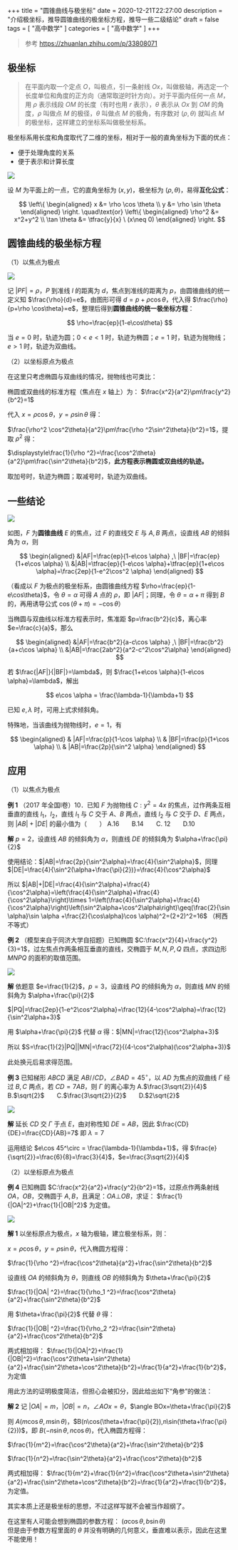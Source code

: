 +++
title = "圆锥曲线与极坐标"
date = 2020-12-21T22:27:00
description = "介绍极坐标，推导圆锥曲线的极坐标方程，推导一些二级结论"
draft = false
tags = [ "高中数学" ]
categories = [ "高中数学" ]
+++

> 参考 https://zhuanlan.zhihu.com/p/33808071

## 极坐标

> 在平面内取一个定点 $O$，叫极点，引一条射线 $Ox$，叫做极轴，再选定一个长度单位和角度的正方向（通常取逆时针方向）。对于平面内任何一点 $M$，用 $\rho$ 表示线段 $OM$ 的长度（有时也用 $r$ 表示），$\theta$ 表示从 $Ox$ 到 $OM$ 的角度，$\rho$ 叫做点 $M$ 的极径，$\theta$ 叫做点 $M$ 的极角，有序数对 $(\rho,\theta)$ 就叫点 $M$ 的极坐标，这样建立的坐标系叫做极坐标系。

极坐标系用长度和角度取代了二维的坐标，相对于一般的直角坐标为下面的优点：

*   便于处理角度的关系
*   便于表示和计算长度

![](polar-coordinate-system.svg)

设 $M$ 为平面上的一点，它的直角坐标为 $(x,y)$，极坐标为 $(\rho,\theta)$，易得**互化公式**：

$$
\left\{
\begin{aligned}
x &= \rho \cos \theta \\
y &= \rho \sin \theta
\end{aligned}
\right.
\quad\text{or}
\left\{
\begin{aligned}
\rho^2 &= x^2+y^2 \\
\tan \theta &= \tfrac{y}{x} \ (x\neq 0)
\end{aligned}
\right.
$$

## 圆锥曲线的极坐标方程

（1）以焦点为极点

![](conic.svg)

记 $|PF|=\rho$，$P$ 到准线 $l$ 的距离为 $d$，焦点到准线的距离为 $p$，由圆锥曲线的统一定义知 $\frac{\rho}{d}=e$，由图形可得 $d=p+\rho \cos\theta$，代入得 $\frac{\rho}{p+\rho \cos\theta}=e$，整理后得到**圆锥曲线的统一极坐标方程**：

$$
\rho=\frac{ep}{1-e\cos\theta}
$$

当 $e=0$ 时，轨迹为圆；$0< e <1$ 时，轨迹为椭圆；$e=1$ 时，轨迹为抛物线；$e>1$ 时，轨迹为双曲线。

（2）以坐标原点为极点

在这里只考虑椭圆与双曲线的情况，抛物线也可类比：

椭圆或双曲线的标准方程（焦点在 $x$ 轴上）为： $\frac{x^2}{a^2}\pm\frac{y^2}{b^2}=1$

代入 $x=\rho \cos\theta$，$y=\rho \sin\theta$ 得：

$\frac{\rho^2 \cos^2\theta}{a^2}\pm\frac{\rho ^2\sin^2\theta}{b^2}=1$，提取 $\rho^2$ 得：

$\displaystyle\frac{1}{\rho ^2}=\frac{\cos^2\theta}{a^2}\pm\frac{\sin^2\theta}{b^2}$，**此方程表示椭圆或双曲线的轨迹。**

取加号时，轨迹为椭圆；取减号时，轨迹为双曲线。

## 一些结论

![](conclusion.svg)

如图，$F$ 为**圆锥曲线** $E$ 的焦点，过 $F$ 的直线交 $E$ 与 $A,B$ 两点，设直线 $AB$ 的倾斜角为 $\alpha$，则

$$
\begin{aligned}
&|AF|=\frac{ep}{1-e\cos \alpha} ,\ |BF|=\frac{ep}{1+e\cos \alpha} \\
&|AB|=\tfrac{ep}{1-e\cos \alpha}+\tfrac{ep}{1+e\cos \alpha}=\frac{2ep}{1-e^2\cos^2 \alpha}
\end{aligned}
$$

（看成以 $F$ 为极点的极坐标系，由圆锥曲线方程 $\rho=\frac{ep}{1-e\cos\theta}$，令 $\theta=\alpha$ 可得 $A$ 点的 $\rho$，即 $|AF|$；同理，令 $\theta=\alpha+\pi$ 得到 $B$ 的，再用诱导公式 $\cos(\theta+\pi)=-\cos \theta$）

当椭圆与双曲线以标准方程表示时，焦准距 $p=\frac{b^2}{c}$，离心率 $e=\frac{c}{a}$，那么

$$
\begin{aligned}
&|AF|=\frac{b^2}{a-c\cos \alpha} ,\ |BF|=\frac{b^2}{a+c\cos \alpha} \\
&|AB|=\frac{2ab^2}{a^2-c^2\cos^2\alpha}
\end{aligned}
$$

若 $\frac{|AF|}{|BF|}=\lambda$，则 $\frac{1+e\cos \alpha}{1-e\cos \alpha}=\lambda$，解出

$$
e\cos \alpha = \frac{\lambda-1}{\lambda+1}
$$

已知 $e,\lambda$ 时，可用上式求倾斜角。

特殊地，当该曲线为抛物线时，$e=1$，有

$$
\begin{aligned}
& |AF|=\frac{p}{1-\cos \alpha} \\
& |BF|=\frac{p}{1+\cos \alpha} \\
& |AB|=\frac{2p}{\sin^2 \alpha}
\end{aligned}
$$

## 应用

（1）以焦点为极点

**例 1** （2017 年全国Ⅰ卷）10．已知 $F$ 为抛物线 $C:y^2=4x$ 的焦点，过作两条互相垂直的直线 $l_1$，$l_2$，直线 $l_1$ 与 $C$ 交于 $A$、$B$ 两点，直线 $l_2$ 与 $C$ 交于 $D$、$E$ 两点，则 $|AB|+|DE|$ 的最小值为（　　）
A.16　　B.14　　C. 12　　D.10

**解** $p=2$，设直线 $AB$ 的倾斜角为 $\alpha$，则直线 $DE$ 的倾斜角为 $\alpha+\frac{\pi}{2}$

使用结论：$|AB|=\frac{2p}{\sin^2\alpha}=\frac{4}{\sin^2\alpha}$，同理 $|DE|=\frac{4}{\sin^2(\alpha+\frac{\pi}{2})}=\frac{4}{\cos^2\alpha}$

所以 $|AB|+|DE|=\frac{4}{\sin^2\alpha}+\frac{4}{\cos^2\alpha}=\left(\frac{4}{\sin^2\alpha}+\frac{4}{\cos^2\alpha}\right)\times 1=\left(\frac{4}{\sin^2\alpha}+\frac{4}{\cos^2\alpha}\right)\left(\sin^2\alpha+\cos^2\alpha\right)\geq(\frac{2}{\sin \alpha}\sin \alpha +\frac{2}{\cos\alpha}\cos \alpha)^2=(2+2)^2=16$ （柯西不等式）


**例 2** （模型来自于同济大学自招题）已知椭圆 $C:\frac{x^2}{4}+\frac{y^2}{3}=1$，过左焦点作两条相互垂直的直线，交椭圆于 $M,N,P,Q$ 四点，求四边形 $MNPQ$ 的面积的取值范围。

![](T2.png)

**解** 依题意 $e=\frac{1}{2}$，$p=3$，设直线 $PQ$ 的倾斜角为 $\alpha$，则直线 $MN$ 的倾斜角为 $\alpha+\frac{\pi}{2}$

$|PQ|=\frac{2ep}{1-e^2\cos^2\alpha}=\frac{12}{4-\cos^2\alpha}=\frac{12}{\sin^2\alpha+3}$

用 $\alpha+\frac{\pi}{2}$ 代替 $\alpha$ 得：$|MN|=\frac{12}{\cos^2\alpha+3}$

所以 $S=\frac{1}{2}|PQ||MN|=\frac{72}{(4-\cos^2\alpha)(\cos^2\alpha+3)}$

此处换元后易求得范围。

**例 3** 已知梯形 $ABCD$ 满足 $AB/\!/CD$，$\angle BAD =45^\circ$，以 $AD$ 为焦点的双曲线 $\Gamma$ 经过 $B,C$ 两点，若 $CD=7AB$，则 $\Gamma$ 的离心率为
A.$\frac{3\sqrt{2}}{4}$　　B.$\sqrt{2}$　　C.$\frac{3\sqrt{2}}{2}$　　D.$2\sqrt{2}$

![](T3.svg)

**解** 延长 $CD$ 交 $\Gamma$ 于点 $E$，由对称性知 $DE=AB$，因此 $\frac{CD}{DE}=\frac{CD}{AB}=7$ 即 $\lambda=7$

运用结论 $e\cos 45^\circ = \frac{\lambda-1}{\lambda+1}$，得 $\frac{e}{\sqrt{2}}=\frac{6}{8}=\frac{3}{4}$，$e=\frac{3\sqrt{2}}{4}$

（2）以坐标原点为极点

**例 4** 已知椭圆 $C:\frac{x^2}{a^2}+\frac{y^2}{b^2}=1$，过原点作两条射线 $OA$，$OB$，交椭圆于 $A,B$，且满足：$OA\bot OB$，求证： $\frac{1}{|OA|^2}+\frac{1}{|OB|^2}$ 为定值。

![](T4.png)

**解 1** 以坐标原点为极点，$x$ 轴为极轴，建立极坐标系，则：

$x=\rho \cos\theta$，$y=\rho \sin\theta$，代入椭圆方程得：

$\frac{1}{\rho ^2}=\frac{\cos^2\theta}{a^2}+\frac{\sin^2\theta}{b^2}$

设直线 $OA$ 的倾斜角为 $\theta$，则直线 $OB$ 的倾斜角为 $\theta+\frac{\pi}{2}$

$\frac{1}{|OA| ^2}=\frac{1}{\rho_1 ^2}=\frac{\cos^2\theta}{a^2}+\frac{\sin^2\theta}{b^2}$

用 $\theta+\frac{\pi}{2}$ 代替 $\theta$ 得：

$\frac{1}{|OB| ^2}=\frac{1}{\rho_2 ^2}=\frac{\sin^2\theta}{a^2}+\frac{\cos^2\theta}{b^2}$

两式相加得： $\frac{1}{|OA|^2}+\frac{1}{|OB|^2}=\frac{\cos^2\theta+\sin^2\theta}{a^2}+\frac{\sin^2\theta+\cos^2\theta}{b^2}=\frac{1}{a^2}+\frac{1}{b^2}$，为定值

用此方法的证明极度简洁，但担心会被扣分，因此给出如下“角参”的做法：

**解 2** 记 $|OA|=m$，$|OB|=n$，$\angle AOx=\theta$，$\angle BOx=\theta+\frac{\pi}{2}$

则 $A(m\cos\theta,m\sin\theta)$，$B(n\cos(\theta+\frac{\pi}{2}),n\sin(\theta+\frac{\pi}{2}))$，即 $B(-n\sin\theta,n\cos\theta)$，代入椭圆方程得：

$\frac{1}{m^2}=\frac{\cos^2\theta}{a^2}+\frac{\sin^2\theta}{b^2}$

$\frac{1}{n^2}=\frac{\sin^2\theta}{a^2}+\frac{\cos^2\theta}{b^2}$

两式相加得： $\frac{1}{m^2}+\frac{1}{n^2}=\frac{\cos^2\theta+\sin^2\theta}{a^2}+\frac{\sin^2\theta+\cos^2\theta}{b^2}=\frac{1}{a^2}+\frac{1}{b^2}$，为定值。

其实本质上还是极坐标的思想，不过这样写就不会被当作超纲了。

在这里有人可能会想到椭圆的参数方程： $(a\cos\theta,b\sin\theta)$  
但是由于参数方程里面的 $\theta$ 并没有明确的几何意义，垂直难以表示，因此在这里不能使用！